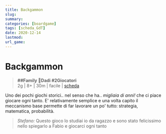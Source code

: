 ```yaml
---
title: Backgammon
slug: 
summary: 
categories: [boardgame]
tags: [scheda_GdT]
date: 2020-12-14
lastmod: 
url_game: 
---
```

# Backgammon
> **##Family 🎲Dadi #2Giocatori**  
> 2g | 8+ | 30m | facile | [scheda](https://www.boardgamegeek.com/boardgame/2397/backgammon)

Uno dei pochi giochi storici.. nel senso che ha.. *migliaia di anni!* che ci piace giocare ogni tanto. E' relativamente semplice e una volta capito il meccanismo base permette di far lavorare un po' tutto: strategia, matematica, probabilità.

> *Stefano:*
> Questo gioco lo studiai io da ragazzo e sono stato felicissimo nello spiegarlo a Fabio e giocarci ogni tanto


